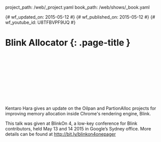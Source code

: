 project_path: /web/_project.yaml book_path: /web/shows/_book.yaml

{# wf_updated_on: 2015-05-12 #} {# wf_published_on: 2015-05-12 #} {# wf_youtube_id: U8TFBVPF9UQ #}

# Blink Allocator {: .page-title }

<div class="video-wrapper">
  <iframe class="devsite-embedded-youtube-video" data-video-id="U8TFBVPF9UQ"
          data-autohide="1" data-showinfo="0" frameborder="0" allowfullscreen>
  </iframe>
</div>

Kentaro Hara gives an update on the Oilpan and PartionAlloc projects for improving memory allocation inside Chrome's rendering engine, Blink.

This talk was given at BlinkOn 4, a low-key conference for Blink contributors, held May 13 and 14 2015 in Google’s Sydney office. More details can be found at http://bit.ly/blinkon4onepager